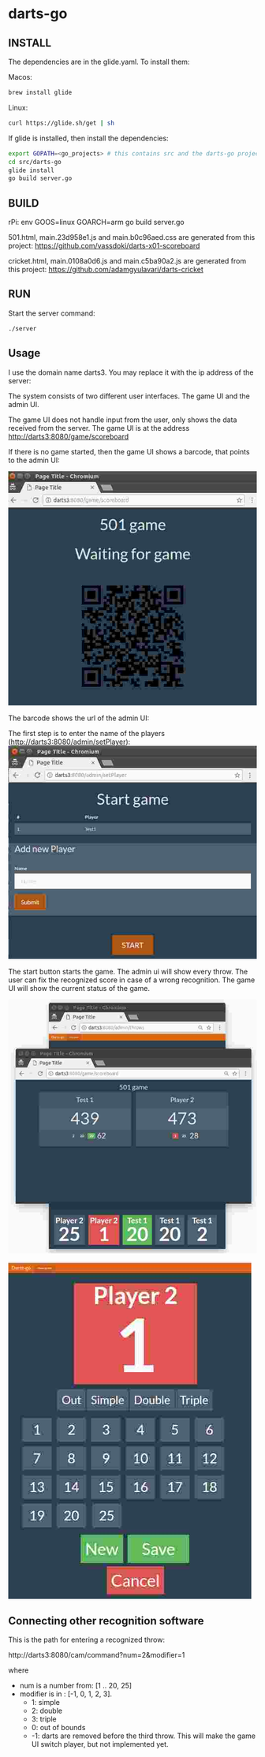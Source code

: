 # darts-go

## INSTALL

The dependencies are in the glide.yaml. To install them:

Macos:

```bash
brew install glide
```

Linux:
```bash
curl https://glide.sh/get | sh
```

If glide is installed, then install the dependencies:

```bash
export GOPATH=<go_projects> # this contains src and the darts-go project in it
cd src/darts-go
glide install
go build server.go
```

## BUILD

rPi: env GOOS=linux GOARCH=arm go build server.go

501.html, main.23d958e1.js and main.b0c96aed.css are generated from
this project: https://github.com/vassdoki/darts-x01-scoreboard

cricket.html, main.0108a0d6.js and main.c5ba90a2.js are generated from
this project: https://github.com/adamgyulavari/darts-cricket
 
## RUN
 
 Start the server command:
 
 ```bash
./server
```

## Usage

I use the domain name darts3. You may replace it with the ip address of the server:

The system consists of two different user interfaces. The game UI and the admin UI.

The game UI does not handle input from the user, only shows the data received from the
server. The game UI is at the address [http://darts3:8080/game/scoreboard](http://darts3:8080/game/scoreboard)

If there is no game started, then the game UI shows a barcode, that points to the admin UI:

![game ui started](https://github.com/IPeter/darts-go/blob/master/doc/gameUI01.png)

The barcode shows the url of the admin UI:



The first step is to enter the name of the players ([http://darts3:8080/admin/setPlayer](http://darts3:8080/admin/setPlayer)):
![game ui started](https://github.com/IPeter/darts-go/blob/master/doc/adminUI01.png)

The start button starts the game. The admin ui will show every throw. The user can fix the
recognized score in case of a wrong recognition. The game UI will show the current status
of the game.


![game ui started](https://github.com/IPeter/darts-go/blob/master/doc/screenshot01.png)

![game ui started](https://github.com/IPeter/darts-go/blob/master/doc/adminUI02.png)

## Connecting other recognition software

This is the path for entering a recognized throw:
 
 http://darts3:8080/cam/command?num=2&modifier=1

where 

* num is a number from: [1 .. 20, 25]
* modifier is in : [-1, 0, 1, 2, 3]. 
  * 1: simple
  * 2: double
  * 3: triple
  * 0: out of bounds
  * -1: darts are removed before the third throw. This will make the game UI switch player, but not implemented yet.



